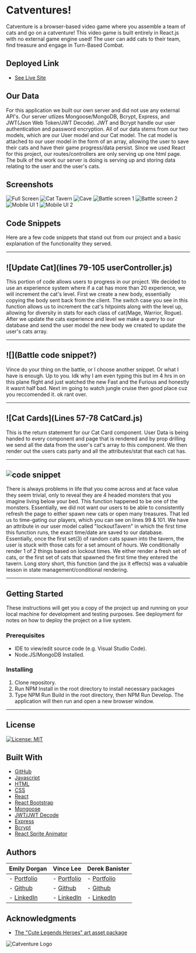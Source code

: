 # Catventures!

Catventure is a browser-based video game where you assemble a team of cats and go on a catventure! This video game is built entirely in React.js with no external game engine used! The user can add cats to their team, find treasure and engage in Turn-Based Combat.

## Deployed Link

* [See Live Site](https://catventure.herokuapp.com/)

## Our Data
For this application we built our own server and did not use any external API's. Our server utlizes Mongoose/MongoDB, Bcrypt, Express, and JWT(Json Web Token/JWT Decode). JWT and Bcrypt handle our user authentication and password encryption. All of our data stems from our two models, which are our User model and our Cat model. The cat model is attached to our user model in the form of an array, allowing the user to save their cats and have their game progress/data persist. Since we used React for this project, our routes/controllers are only serving up one html page. The bulk of the work our server is doing is serving up and storing data relating to the user and the user's cats.

## Screenshots

![Full Screen](/screenshots/full-screen.png)
![Cat Tavern](/screenshots/tavern.png)
![Cave](/screenshots/cave.png)
![Battle screen 1](/screenshots/battle1.png)
![Battle screen 2](/screenshots/battle2.png)
![Mobile UI 1](/screenshots/mobile-ui.png)
![Mobile UI 2](/screenshots/mobile-ui2.png)

## Code Snippets
Here are a few code snippets that stand out from our project and a basic explanation of the functionality they served. 

---
![Update Cat](lines 79-105 userController.js)
---
This portion of code allows users to progress in our project. We decided to use an experience system where if a cat has more than 20 experience, we will increment the cat's level. First we create a new body, essentially copying the body sent back from the client. The switch case you see in this function allows us to increment the cat's hitpoints along with the level up, allowing for diversity in stats for each class of cat(Mage, Warrior, Rogue). After we update the cats experience and level we make a query to our database and send the user model the new body we created to update the user's cats array.

---
![](Battle code snippet?)
---
Vince do your thing on the battle, or I choose another snippet. Or what I have is enough. Up to you. Idk why I am even typing this but im 4 hrs in on this plane flight and just watched the new Fast and the Furious and honestly it wasnt half bad. Next im going to watch jungle cruise then good place cuz you reccomended it. ok rant over.

---
![Cat Cards](Lines 57-78 CatCard.js)
---
This is the return statement for our Cat Card component. User Data is being handed to every component and page that is rendered and by prop drilling we send all the data from the user's cat's array to this component. We then render out the users cats party and all the attributes/stat that each cat has. 

---
![code snippet](/screenshots/snippit-tough-bug.png)
---
There is always problems in life that you come across and at face value they seem trivial, only to reveal they are 4 headed monsters that you imagine living below your bed. This function happened to be one of the monsters. Essentially, we did not want our users to be able to consistently refresh the page to either spawn new cats or open many treasures. That led us to time-gating our players, which you can see on lines 99 & 101. We have an attribute in our user model called "lockoutTavern" in which the first time this function runs, the exact time/date are saved to our database. Essentially, once the first set(3) of random cats spawn into the tavern, the user is stuck with those cats for a set amount of hours. We conditionally render 1 of 2 things based on lockout times. We either render a fresh set of cats, or the first set of cats that spawned the first time they entered the tavern. Long story short, this function (and the jsx it effects) was a valuable lesson in state management/conditional rendering.

---
## Getting Started

These instructions will get you a copy of the project up and running on your local machine for development and testing purposes. See deployment for notes on how to deploy the project on a live system.

### Prerequisites

* IDE to view/edit source code (e.g. Visual Studio Code).
* Node.JS/MongoDB Installed.

### Installing

1. Clone repository.
1. Run NPM Install in the root directory to install necessary packages
1. Type NPM Run Build in the root directory, then NPM Run Develop. The application will then run and open a new browser window.

---

## License

[![License: MIT](https://img.shields.io/badge/License-MIT-yellow.svg)](https://opensource.org/licenses/MIT)

## Built With

* [GitHub](https://github.com/)
* [Javascript](https://developer.mozilla.org/en-US/docs/Web/JavaScript)
* [HTML](https://developer.mozilla.org/en-US/docs/Web/HTML)
* [CSS](https://developer.mozilla.org/en-US/docs/Web/CSS)
* [React](https://reactjs.org/)
* [React Bootstrap](https://react-bootstrap.github.io/)
* [Mongoose](https://mongoosejs.com/)
* [JWT/JWT Decode](https://jwt.io/)
* [Express](https://expressjs.com/)
* [Bcrypt](https://www.npmjs.com/package/bcrypt)
* [React Sprite Animator](https://www.npmjs.com/package/react-sprite-animator)

## Authors

|**Emily Dorgan** | **Vince Lee** | **Derek Banister** |
|-----------------|---------------|------------------|
| - [Portfolio](https://emdorgan.github.io/portfolio/)| - [Portfolio](https://starryblue7.github.io/portfolio/)| - [Portfolio](https://tylerbyeager.github.io/first-portfolio/) |
| - [Github](https://github.com/emdorgan)| - [Github](https://github.com/StarryBlue7) | - [Github](https://github.com/DerekBanister) |
| - [LinkedIn](https://www.linkedin.com/in/emily-dorgan/)| - [LinkedIn](https://www.linkedin.com/in/vince-lee/) | - [LinkedIn](https://www.linkedin.com/in/DerekBanister/)|

## Acknowledgments

* [The "Cute Legends Heroes" art asset package](https://9e0.itch.io/cute-legends-cat-heroes)

![Catventure Logo]()